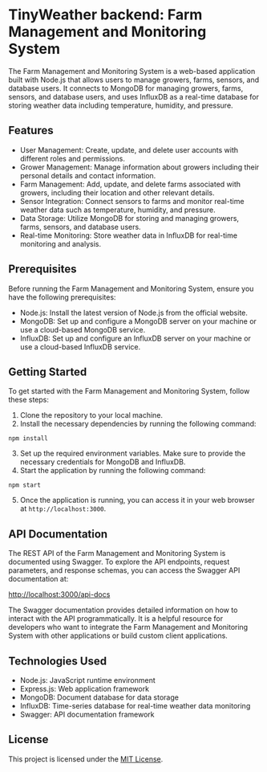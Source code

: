 # TinyWeather backend: Farm Management and Monitoring System

The Farm Management and Monitoring System is a web-based application built with Node.js that allows users to manage growers, farms, sensors, and database users. It connects to MongoDB for managing growers, farms, sensors, and database users, and uses InfluxDB as a real-time database for storing weather data including temperature, humidity, and pressure.

## Features

- User Management: Create, update, and delete user accounts with different roles and permissions.
- Grower Management: Manage information about growers including their personal details and contact information.
- Farm Management: Add, update, and delete farms associated with growers, including their location and other relevant details.
- Sensor Integration: Connect sensors to farms and monitor real-time weather data such as temperature, humidity, and pressure.
- Data Storage: Utilize MongoDB for storing and managing growers, farms, sensors, and database users.
- Real-time Monitoring: Store weather data in InfluxDB for real-time monitoring and analysis.

## Prerequisites

Before running the Farm Management and Monitoring System, ensure you have the following prerequisites:

- Node.js: Install the latest version of Node.js from the official website.
- MongoDB: Set up and configure a MongoDB server on your machine or use a cloud-based MongoDB service.
- InfluxDB: Set up and configure an InfluxDB server on your machine or use a cloud-based InfluxDB service.

## Getting Started

To get started with the Farm Management and Monitoring System, follow these steps:

1. Clone the repository to your local machine.
2. Install the necessary dependencies by running the following command:
```
npm install
```
3. Set up the required environment variables. Make sure to provide the necessary credentials for MongoDB and InfluxDB.
4. Start the application by running the following command:
```
npm start
```
5. Once the application is running, you can access it in your web browser at `http://localhost:3000`.

## API Documentation

The REST API of the Farm Management and Monitoring System is documented using Swagger. To explore the API endpoints, request parameters, and response schemas, you can access the Swagger API documentation at:

[http://localhost:3000/api-docs](http://localhost:3000/api-docs)

The Swagger documentation provides detailed information on how to interact with the API programmatically. It is a helpful resource for developers who want to integrate the Farm Management and Monitoring System with other applications or build custom client applications.

## Technologies Used

- Node.js: JavaScript runtime environment
- Express.js: Web application framework
- MongoDB: Document database for data storage
- InfluxDB: Time-series database for real-time weather data monitoring
- Swagger: API documentation framework

## License

This project is licensed under the [MIT License](LICENSE).

